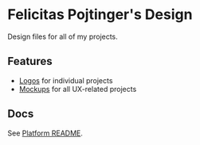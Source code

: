 # Felicitas Pojtinger's Design

Design files for all of my projects.

## Features

- [Logos](./src/logos) for individual projects
- [Mockups](./src/mockups) for all UX-related projects

## Docs

See [Platform README](../../README.md).

